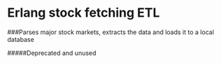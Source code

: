 Erlang stock fetching ETL
========

###Parses major stock markets, extracts the data and loads it to a local database

#####Deprecated and unused
